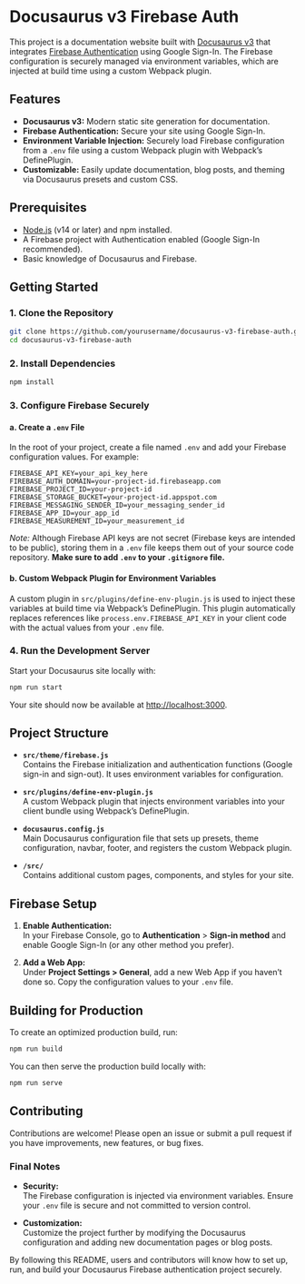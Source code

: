 # Docusaurus v3 Firebase Auth

This project is a documentation website built with [Docusaurus v3](https://docusaurus.io) that integrates [Firebase Authentication](https://firebase.google.com/docs/auth) using Google Sign-In. The Firebase configuration is securely managed via environment variables, which are injected at build time using a custom Webpack plugin.

## Features

- **Docusaurus v3:** Modern static site generation for documentation.
- **Firebase Authentication:** Secure your site using Google Sign-In.
- **Environment Variable Injection:** Securely load Firebase configuration from a `.env` file using a custom Webpack plugin with Webpack’s DefinePlugin.
- **Customizable:** Easily update documentation, blog posts, and theming via Docusaurus presets and custom CSS.

## Prerequisites

- [Node.js](https://nodejs.org/) (v14 or later) and npm installed.
- A Firebase project with Authentication enabled (Google Sign-In recommended).
- Basic knowledge of Docusaurus and Firebase.

## Getting Started

### 1. Clone the Repository

```bash
git clone https://github.com/yourusername/docusaurus-v3-firebase-auth.git
cd docusaurus-v3-firebase-auth
```

### 2. Install Dependencies

```bash
npm install
```

### 3. Configure Firebase Securely

#### a. Create a `.env` File

In the root of your project, create a file named `.env` and add your Firebase configuration values. For example:

```dotenv
FIREBASE_API_KEY=your_api_key_here
FIREBASE_AUTH_DOMAIN=your-project-id.firebaseapp.com
FIREBASE_PROJECT_ID=your-project-id
FIREBASE_STORAGE_BUCKET=your-project-id.appspot.com
FIREBASE_MESSAGING_SENDER_ID=your_messaging_sender_id
FIREBASE_APP_ID=your_app_id
FIREBASE_MEASUREMENT_ID=your_measurement_id
```

*Note:* Although Firebase API keys are not secret (Firebase keys are intended to be public), storing them in a `.env` file keeps them out of your source code repository. **Make sure to add `.env` to your `.gitignore` file.**

#### b. Custom Webpack Plugin for Environment Variables

A custom plugin in `src/plugins/define-env-plugin.js` is used to inject these variables at build time via Webpack’s DefinePlugin. This plugin automatically replaces references like `process.env.FIREBASE_API_KEY` in your client code with the actual values from your `.env` file.

### 4. Run the Development Server

Start your Docusaurus site locally with:

```bash
npm run start
```

Your site should now be available at [http://localhost:3000](http://localhost:3000).

## Project Structure

- **`src/theme/firebase.js`**  
  Contains the Firebase initialization and authentication functions (Google sign-in and sign-out). It uses environment variables for configuration.

- **`src/plugins/define-env-plugin.js`**  
  A custom Webpack plugin that injects environment variables into your client bundle using Webpack’s DefinePlugin.

- **`docusaurus.config.js`**  
  Main Docusaurus configuration file that sets up presets, theme configuration, navbar, footer, and registers the custom Webpack plugin.

- **`/src/`**  
  Contains additional custom pages, components, and styles for your site.

## Firebase Setup

1. **Enable Authentication:**  
   In your Firebase Console, go to **Authentication** > **Sign-in method** and enable Google Sign-In (or any other method you prefer).

2. **Add a Web App:**  
   Under **Project Settings > General**, add a new Web App if you haven’t done so. Copy the configuration values to your `.env` file.

## Building for Production

To create an optimized production build, run:

```bash
npm run build
```

You can then serve the production build locally with:

```bash
npm run serve
```

## Contributing

Contributions are welcome! Please open an issue or submit a pull request if you have improvements, new features, or bug fixes.

### Final Notes

- **Security:**  
  The Firebase configuration is injected via environment variables. Ensure your `.env` file is secure and not committed to version control.

- **Customization:**  
  Customize the project further by modifying the Docusaurus configuration and adding new documentation pages or blog posts.

By following this README, users and contributors will know how to set up, run, and build your Docusaurus Firebase authentication project securely.

